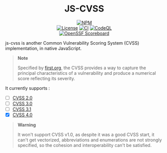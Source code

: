 <div align="center">
	<h1>JS-CVSS</h1>
    <a href="https://www.npmjs.com/package/@pandatix/js-cvss"><img src="https://img.shields.io/npm/dm/%40pandatix%2Fjs-cvss?style=for-the-badge" alt="NPM"></a>
	<br>
	<a href=""><img src="https://img.shields.io/github/license/pandatix/js-cvss?style=for-the-badge" alt="License"></a>
	<a href="https://github.com/pandatix/js-cvss/actions?query=workflow%3Aci+"><img src="https://img.shields.io/github/actions/workflow/status/pandatix/js-cvss/ci.yaml?style=for-the-badge&label=CI" alt="CI"></a>
	<a href="https://github.com/pandatix/js-cvss/actions/workflows/codeql-analysis.yaml"><img src="https://img.shields.io/github/actions/workflow/status/pandatix/js-cvss/codeql-analysis.yaml?style=for-the-badge&label=CodeQL" alt="CodeQL"></a>
	<br>
	<a href="https://securityscorecards.dev/viewer/?uri=github.com/pandatix/js-cvss"><img src="https://img.shields.io/ossf-scorecard/github.com/pandatix/js-cvss?label=openssf%20scorecard&style=for-the-badge" alt="OpenSSF Scoreboard"></a>
</div>

js-cvss is another Common Vulnerability Scoring System (CVSS) implementation, in native JavaScript.

> **Note**
>
> Specified by [first.org](https://www.first.org/cvss/), the CVSS provides a way to capture the principal characteristics of a vulnerability and produce a numerical score reflecting its severity.

It currently supports :
 - [ ] [CVSS 2.0](https://www.first.org/cvss/v2/guide)
 - [ ] [CVSS 3.0](https://www.first.org/cvss/v3.0/specification-document)
 - [ ] [CVSS 3.1](https://www.first.org/cvss/v3.1/specification-document)
 - [X] [CVSS 4.0](https://www.first.org/cvss/v4.0/specification-document)

> **Warning**
>
> It won't support CVSS v1.0, as despite it was a good CVSS start, it can't get vectorized, abbreviations and enumerations are not strongly specified, so the cohesion and interoperability can't be satisfied.
